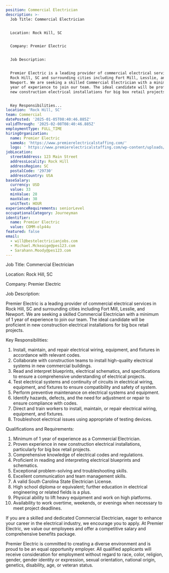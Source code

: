 ```yaml
---
position: Commercial Electrician
description: >-
  Job Title: Commercial Electrician


  Location: Rock Hill, SC


  Company: Premier Electric


  Job Description:


  Premier Electric is a leading provider of commercial electrical services in
  Rock Hill, SC and surrounding cities including Fort Mill, Lesslie, and
  Newport. We are seeking a skilled Commercial Electrician with a minimum of 1
  year of experience to join our team. The ideal candidate will be proficient in
  new construction electrical installations for big box retail projects.


  Key Responsibilities...
location: 'Rock Hill, SC'
team: Commercial
datePosted: '2025-01-05T08:40:46.885Z'
validThrough: '2025-02-08T08:40:46.885Z'
employmentType: FULL_TIME
hiringOrganization:
  name: Premier Electric
  sameAs: 'https://www.premierelectricalstaffing.com/'
  logo: ' https://www.premierelectricalstaffing.com/wp-content/uploads/2020/05/Premier-Electrical-Staffing-logo.png'
jobLocation:
  streetAddress: 123 Main Street
  addressLocality: Rock Hill
  addressRegion: SC
  postalCode: '29730'
  addressCountry: USA
baseSalary:
  currency: USD
  value: 33
  minValue: 28
  maxValue: 38
  unitText: HOUR
experienceRequirements: seniorLevel
occupationalCategory: Journeyman
identifier:
  name: Premier Electric
  value: COMM-olp44u
featured: false
email:
  - will@bestelectricianjobs.com
  - Michael.Mckeaige@pes123.com
  - Sarahann.Moody@pes123.com
---
```




Job Title: Commercial Electrician

Location: Rock Hill, SC

Company: Premier Electric

Job Description:

Premier Electric is a leading provider of commercial electrical services in Rock Hill, SC and surrounding cities including Fort Mill, Lesslie, and Newport. We are seeking a skilled Commercial Electrician with a minimum of 1 year of experience to join our team. The ideal candidate will be proficient in new construction electrical installations for big box retail projects.

Key Responsibilities:

1. Install, maintain, and repair electrical wiring, equipment, and fixtures in accordance with relevant codes.
2. Collaborate with construction teams to install high-quality electrical systems in new commercial buildings.
3. Read and interpret blueprints, electrical schematics, and specifications to ensure a comprehensive understanding of electrical projects.
4. Test electrical systems and continuity of circuits in electrical wiring, equipment, and fixtures to ensure compatibility and safety of system.
5. Perform preventive maintenance on electrical systems and equipment.
6. Identify hazards, defects, and the need for adjustment or repair to ensure compliance with codes.
7. Direct and train workers to install, maintain, or repair electrical wiring, equipment, and fixtures.
8. Troubleshoot electrical issues using appropriate of testing devices.

Qualifications and Requirements:

1. Minimum of 1 year of experience as a Commercial Electrician.
2. Proven experience in new construction electrical installations, particularly for big box retail projects.
3. Comprehensive knowledge of electrical codes and regulations.
4. Proficient in reading and interpreting electrical blueprints and schematics.
5. Exceptional problem-solving and troubleshooting skills.
6. Excellent communication and team management skills.
7. A valid South Carolina State Electrician License.
8. High school diploma or equivalent; further education in electrical engineering or related fields is a plus.
9. Physical ability to lift heavy equipment and work on high platforms.
10. Availability to work overtime, weekends, or evenings when necessary to meet project deadlines.

If you are a skilled and dedicated Commercial Electrician, eager to enhance your career in the electrical industry, we encourage you to apply. At Premier Electric, we value our employees and offer a competitive salary and comprehensive benefits package. 

Premier Electric is committed to creating a diverse environment and is proud to be an equal opportunity employer. All qualified applicants will receive consideration for employment without regard to race, color, religion, gender, gender identity or expression, sexual orientation, national origin, genetics, disability, age, or veteran status.
